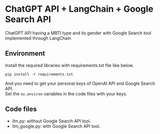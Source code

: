 # ChatGPT API + LangChain + Google Search API
ChatGPT API having a MBTI type and its gender with Google Search tool implemented through LangChain

## Environment
Install the required libraries with requirements.txt file like below.
```
pip install -r requirements.txt
```
And you need to get your personal keys of OpenAI API and Google Search API.<br>
Set the ```os.environ``` variables in the code files with your keys.

## Code files
* llm.py: without Google Search API tool.
* llm_google.py: with Google Search API tool.

